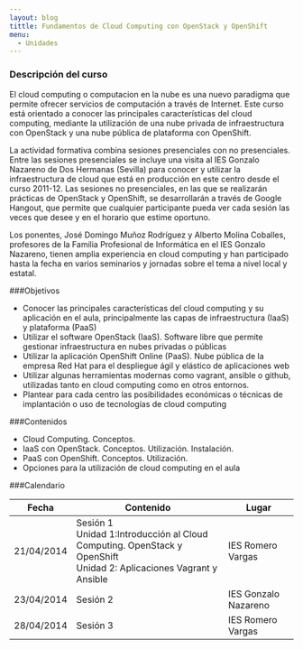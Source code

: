 ```yaml
---
layout: blog
tittle: Fundamentos de Cloud Computing con OpenStack y OpenShift
menu:
  - Unidades
---
```

### Descripción del curso

El cloud computing o computacion en la nube es una nuevo paradigma que permite ofrecer servicios de computación a través de Internet. Este curso está orientado a conocer las principales características del cloud computing, mediante la utilización de una nube privada de infraestructura con OpenStack y una nube pública de plataforma con OpenShift.

La actividad formativa combina sesiones presenciales con no presenciales. Entre las sesiones presenciales se incluye una visita al IES Gonzalo Nazareno de Dos Hermanas (Sevilla) para conocer y utilizar la infraestructura de cloud que está en producción en este centro desde el curso 2011-12. Las sesiones no presenciales, en las que se realizarán prácticas de OpenStack y OpenShift, se desarrollarán a través de Google Hangout, que permite que cualquier participante pueda ver cada sesión las veces que desee y en el horario que estime oportuno.

Los ponentes, José Domingo Muñoz Rodríguez y Alberto Molina Coballes, profesores de la Familia Profesional de Informática en el IES Gonzalo
Nazareno, tienen amplia experiencia en cloud computing y han participado hasta la fecha en varios seminarios y jornadas sobre el tema a nivel local y estatal.

###Objetivos
* Conocer las principales características del cloud computing y su aplicación en el aula, principalmente las capas de infraestructura (IaaS) y plataforma (PaaS)
* Utilizar el software OpenStack (IaaS). Software libre que permite gestionar infraestructura en nubes privadas o públicas
* Utilizar la aplicación OpenShift Online (PaaS). Nube pública de la empresa Red Hat para el despliegue ágil y elástico de aplicaciones web
* Utilizar algunas herramientas modernas como vagrant, ansible o github, utilizadas tanto en cloud computing como en otros entornos.
* Plantear para cada centro las posibilidades económicas o técnicas de implantación o uso de tecnologías de cloud computing

###Contenidos
* Cloud Computing. Conceptos.
* IaaS con OpenStack. Conceptos. Utilización. Instalación.
* PaaS con OpenShift. Conceptos. Utilización.
* Opciones para la utilización de cloud computing en el aula

###Calendario

|Fecha|Contenido|Lugar|
|:---:|---------|-----|
|21/04/2014|Sesión 1<br/>Unidad 1:Introducción al Cloud Computing. OpenStack y OpenShift<br/>Unidad 2: Aplicaciones Vagrant y Ansible|IES Romero Vargas|
|23/04/2014|Sesión 2|IES Gonzalo Nazareno|
|28/04/2014|Sesión 3|IES Romero Vargas|
